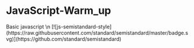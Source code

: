 <h1>JavaScript-Warm_up</h1>
Basic javascript \n
[![js-semistandard-style](https://raw.githubusercontent.com/standard/semistandard/master/badge.svg)](https://github.com/standard/semistandard)
